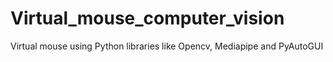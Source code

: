 # Virtual_mouse_computer_vision
Virtual mouse using Python libraries like Opencv, Mediapipe and PyAutoGUI
